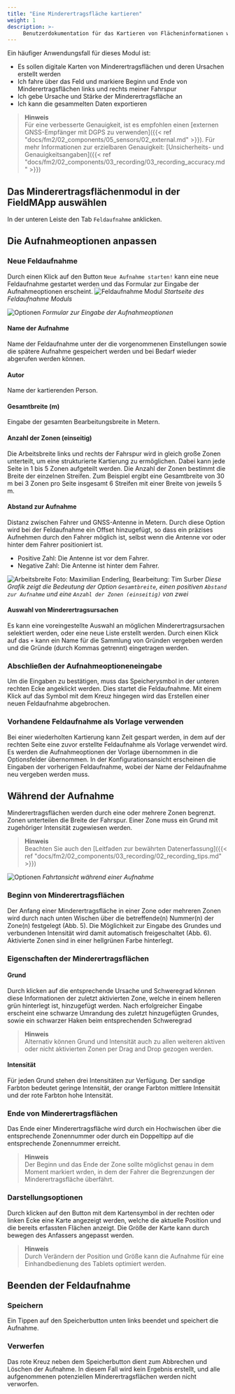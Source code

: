 ```yaml
---
title: "Eine Minderertragsfläche kartieren"
weight: 1
description: >-
     Benutzerdokumentation für das Kartieren von Flächeninformationen wie z.B. Minderertragsflächen.
---
```

Ein häufiger Anwendungsfall für dieses Modul ist:

- Es sollen digitale Karten von Minderertragsflächen und deren Ursachen erstellt werden
- Ich fahre über das Feld und markiere Beginn und Ende von Minderertragsflächen links und rechts meiner Fahrspur
- Ich gebe Ursache und Stärke der Minderertragsfläche an
- Ich kann die gesammelten Daten exportieren

> **Hinweis**  
> Für eine verbesserte Genauigkeit, ist es empfohlen einen [externen GNSS-Empfänger mit DGPS zu verwenden]({{< ref "docs/fm2/02_components/05_sensors/02_external.md" >}}). Für mehr Informationen zur erzielbaren Genauigkeit: [Unsicherheits- und Genauigkeitsangaben]({{< ref "docs/fm2/02_components/03_recording/03_recording_accuracy.md" >}})

## Das Minderertragsflächenmodul in der FieldMApp auswählen
In der unteren Leiste den Tab `Feldaufnahme` anklicken.

## Die Aufnahmeoptionen anpassen
### Neue Feldaufnahme
Durch einen Klick auf den Button `Neue Aufnahme starten!` kann eine neue Feldaufnahme gestartet werden und das Formular zur Eingabe der Aufnahmeoptionen erscheint.
![Feldaufnahme Modul](/screenshots/screenshot_neue_aufnahme.jpg)
*Startseite des Feldaufnahme Moduls*

![Optionen](/screenshots/screenshot_aufnahme_optionen.jpg)
*Formular zur Eingabe der Aufnahmeoptionen*
#### Name der Aufnahme
Name der Feldaufnahme unter der die vorgenommenen Einstellungen sowie die spätere Aufnahme gespeichert werden und bei Bedarf wieder abgerufen werden können.
#### Autor
Name der kartierenden Person.
#### Gesamtbreite (m)
Eingabe der gesamten Bearbeitungsbreite in Metern.
#### Anzahl der Zonen (einseitig)
Die Arbeitsbreite links und rechts der Fahrspur wird in gleich große Zonen unterteilt, um eine strukturierte Kartierung zu ermöglichen. Dabei kann jede Seite in 1 bis 5 Zonen aufgeteilt werden. Die Anzahl der Zonen bestimmt die Breite der einzelnen Streifen. Zum Beispiel ergibt eine Gesamtbreite von 30 m bei 3 Zonen pro Seite insgesamt 6 Streifen mit einer Breite von jeweils 5 m.

#### Abstand zur Aufnahme
Distanz zwischen Fahrer und GNSS-Antenne in Metern. Durch diese Option wird bei der Feldaufnahme ein Offset hinzugefügt, so dass ein präzises Aufnehmen durch den Fahrer möglich ist, selbst wenn die Antenne vor oder hinter dem Fahrer positioniert ist.
- Positive Zahl: Die Antenne ist vor dem Fahrer.
- Negative Zahl: Die Antenne ist hinter dem Fahrer.

![Arbeitsbreite](/graphs/arbeitsbreite.jpg)
Foto: Maximilian Enderling, Bearbeitung: Tim Surber *Diese Grafik zeigt die Bedeutung der Option `Gesamtbreite`, einen positiven `Abstand zur Aufnahme` und eine `Anzahl der Zonen (einseitig)` von zwei*

#### Auswahl von Minderertragsursachen
Es kann eine voreingestellte Auswahl an möglichen Minderertragsursachen selektiert werden, oder eine neue Liste erstellt werden. Durch einen Klick auf das `+` kann ein Name für die Sammlung von Gründen vergeben werden und die Gründe (durch Kommas getrennt) eingetragen werden.

### Abschließen der Aufnahmeoptioneneingabe
Um die Eingaben zu bestätigen, muss das Speicherysmbol in der unteren rechten Ecke angeklickt werden. Dies startet die Feldaufnahme. Mit einem Klick auf das Symbol mit dem Kreuz hingegen wird das Erstellen einer neuen Feldaufnahme abgebrochen.

### Vorhandene Feldaufnahme als Vorlage verwenden
Bei einer wiederholten Kartierung kann Zeit gespart werden, in dem auf der rechten Seite eine zuvor erstellte Feldaufnahme als Vorlage verwendet wird. Es werden die Aufnahmeoptionen der Vorlage übernommen in die Optionsfelder übernommen. In der Konfigurationsansicht erscheinen die Eingaben der vorherigen Feldaufnahme, wobei der Name der Feldaufnahme neu vergeben werden muss.

## Während der Aufnahme
Minderertragsflächen werden durch eine oder mehrere Zonen begrenzt. Zonen unterteilen die Breite der Fahrspur. Einer Zone muss ein Grund mit zugehöriger Intensität zugewiesen werden.

> **Hinweis**  
> Beachten Sie auch den [Leitfaden zur bewährten Datenerfassung]({{< ref "docs/fm2/02_components/03_recording/02_recording_tips.md" >}})

![Optionen](/screenshots/screenshot_aufnahme.jpg)
*Fahrtansicht während einer Aufnahme*

### Beginn von Minderertragsflächen
Der Anfang einer Minderertragsfläche in einer Zone oder mehreren Zonen wird durch nach unten Wischen über die betreffende(n) Nummer(n) der Zone(n) festgelegt (Abb. 5). Die Möglichkeit zur Eingabe des Grundes und verbundenen Intensität wird damit automatisch freigeschaltet (Abb. 6). Aktivierte Zonen sind in einer hellgrünen Farbe hinterlegt.

### Eigenschaften der Minderertragsflächen
#### Grund
Durch klicken auf die entsprechende Ursache und Schweregrad können diese Informationen der zuletzt aktivierten Zone, welche in einem helleren grün hinterlegt ist, hinzugefügt werden. Nach erfolgreicher Eingabe erscheint eine schwarze Umrandung des zuletzt hinzugefügten Grundes, sowie ein schwarzer Haken beim entsprechenden Schweregrad

> **Hinweis**  
> Alternativ können Grund und Intensität auch zu allen weiteren aktiven oder nicht aktivierten Zonen per Drag and Drop gezogen werden. 


#### Intensität
Für jeden Grund stehen drei Intensitäten zur Verfügung. Der sandige Farbton bedeutet geringe Intensität, der orange Farbton mittlere Intensität und der rote Farbton hohe Intensität.

### Ende von Minderertragsflächen
Das Ende einer Minderertragsfläche wird durch ein Hochwischen über die entsprechende Zonennummer oder durch ein Doppeltipp auf die entsprechende Zonennummer erreicht.

> **Hinweis**  
> Der Beginn und das Ende der Zone sollte möglichst genau in dem Moment markiert wrden, in dem der Fahrer die Begrenzungen der Minderertragsfläche überfährt.

### Darstellungsoptionen
Durch klicken auf den Button mit dem Kartensymbol in der rechten oder linken Ecke eine Karte angezeigt werden, welche die aktuelle Position und die bereits erfassten Flächen anzeigt. Die Größe der Karte kann durch bewegen des Anfassers angepasst werden.

> **Hinweis**  
> Durch Verändern der Position und Größe kann die Aufnahme für eine Einhandbedienung des Tablets optimiert werden.


## Beenden der Feldaufnahme

### Speichern
Ein Tippen auf den Speicherbutton unten links beendet und speichert die Aufnahme.

### Verwerfen
Das rote Kreuz neben dem Speicherbutton dient zum Abbrechen und Löschen der Aufnahme. In diesem Fall wird kein Ergebnis erstellt, und alle aufgenommenen potenziellen Minderertragsflächen werden nicht verworfen.
